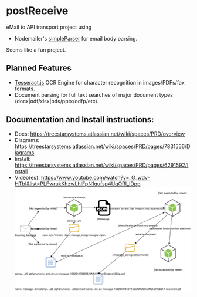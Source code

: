 # postReceive
eMail to API transport project using 
- Nodemailer's [simpleParser](https://nodemailer.com/extras/mailparser/) for email body parsing. 

Seems like a fun project.

## Planned Features 
- [Tesseract.js](https://github.com/naptha/tesseract.js) OCR Engine for character recognition in images/PDFs/fax formats.
- Document parsing for full text searches of major document types (docx|odf/xlsx|ods/pptx/odfp/etc). 
 
## Documentation and Install instructions:
- Docs: https://treestarsystems.atlassian.net/wiki/spaces/PRD/overview
- Diagrams: https://treestarsystems.atlassian.net/wiki/spaces/PRD/pages/7831556/Diagrams
- Install: https://treestarsystems.atlassian.net/wiki/spaces/PRD/pages/6291592/Install
- Video(es): https://www.youtube.com/watch?v=_G_wdv-HTbI&list=PLFwrukKhzwLhIFpN1qufsp4UqORl_lDpp
![alt text](mail-flow.svg)
